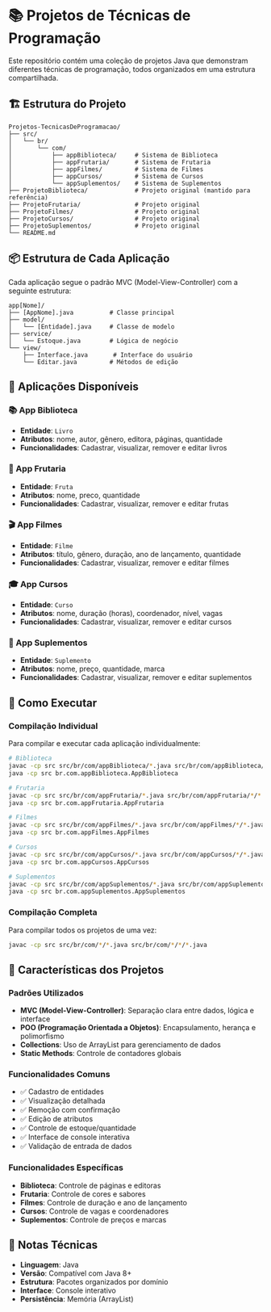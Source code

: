 # 📚 Projetos de Técnicas de Programação

Este repositório contém uma coleção de projetos Java que demonstram diferentes técnicas de programação, todos organizados em uma estrutura compartilhada.

## 🏗️ Estrutura do Projeto

```
Projetos-TecnicasDeProgramacao/
├── src/
│   └── br/
│       └── com/
│           ├── appBiblioteca/     # Sistema de Biblioteca
│           ├── appFrutaria/       # Sistema de Frutaria
│           ├── appFilmes/         # Sistema de Filmes
│           ├── appCursos/         # Sistema de Cursos
│           └── appSuplementos/    # Sistema de Suplementos
├── ProjetoBiblioteca/             # Projeto original (mantido para referência)
├── ProjetoFrutaria/               # Projeto original
├── ProjetoFilmes/                 # Projeto original
├── ProjetoCursos/                 # Projeto original
├── ProjetoSuplementos/            # Projeto original
└── README.md
```

## 📦 Estrutura de Cada Aplicação

Cada aplicação segue o padrão MVC (Model-View-Controller) com a seguinte estrutura:

```
app[Nome]/
├── [AppNome].java          # Classe principal
├── model/
│   └── [Entidade].java     # Classe de modelo
├── service/
│   └── Estoque.java        # Lógica de negócio
└── view/
    ├── Interface.java       # Interface do usuário
    └── Editar.java         # Métodos de edição
```

## 🎯 Aplicações Disponíveis

### 📚 App Biblioteca
- **Entidade**: `Livro`
- **Atributos**: nome, autor, gênero, editora, páginas, quantidade
- **Funcionalidades**: Cadastrar, visualizar, remover e editar livros

### 🍎 App Frutaria
- **Entidade**: `Fruta`
- **Atributos**: nome, preco, quantidade
- **Funcionalidades**: Cadastrar, visualizar, remover e editar frutas

### 🎬 App Filmes
- **Entidade**: `Filme`
- **Atributos**: título, gênero, duração, ano de lançamento, quantidade
- **Funcionalidades**: Cadastrar, visualizar, remover e editar filmes

### 🎓 App Cursos
- **Entidade**: `Curso`
- **Atributos**: nome, duração (horas), coordenador, nível, vagas
- **Funcionalidades**: Cadastrar, visualizar, remover e editar cursos

### 💊 App Suplementos
- **Entidade**: `Suplemento`
- **Atributos**: nome, preço, quantidade, marca
- **Funcionalidades**: Cadastrar, visualizar, remover e editar suplementos

## 🚀 Como Executar

### Compilação Individual
Para compilar e executar cada aplicação individualmente:

```bash
# Biblioteca
javac -cp src src/br/com/appBiblioteca/*.java src/br/com/appBiblioteca/*/*.java
java -cp src br.com.appBiblioteca.AppBiblioteca

# Frutaria
javac -cp src src/br/com/appFrutaria/*.java src/br/com/appFrutaria/*/*.java
java -cp src br.com.appFrutaria.AppFrutaria

# Filmes
javac -cp src src/br/com/appFilmes/*.java src/br/com/appFilmes/*/*.java
java -cp src br.com.appFilmes.AppFilmes

# Cursos
javac -cp src src/br/com/appCursos/*.java src/br/com/appCursos/*/*.java
java -cp src br.com.appCursos.AppCursos

# Suplementos
javac -cp src src/br/com/appSuplementos/*.java src/br/com/appSuplementos/*/*.java
java -cp src br.com.appSuplementos.AppSuplementos
```

### Compilação Completa
Para compilar todos os projetos de uma vez:

```bash
javac -cp src src/br/com/*/*.java src/br/com/*/*/*.java
```

## 🎨 Características dos Projetos

### Padrões Utilizados
- **MVC (Model-View-Controller)**: Separação clara entre dados, lógica e interface
- **POO (Programação Orientada a Objetos)**: Encapsulamento, herança e polimorfismo
- **Collections**: Uso de ArrayList para gerenciamento de dados
- **Static Methods**: Controle de contadores globais

### Funcionalidades Comuns
- ✅ Cadastro de entidades
- ✅ Visualização detalhada
- ✅ Remoção com confirmação
- ✅ Edição de atributos
- ✅ Controle de estoque/quantidade
- ✅ Interface de console interativa
- ✅ Validação de entrada de dados

### Funcionalidades Específicas
- **Biblioteca**: Controle de páginas e editoras
- **Frutaria**: Controle de cores e sabores
- **Filmes**: Controle de duração e ano de lançamento
- **Cursos**: Controle de vagas e coordenadores
- **Suplementos**: Controle de preços e marcas

## 📝 Notas Técnicas

- **Linguagem**: Java
- **Versão**: Compatível com Java 8+
- **Estrutura**: Pacotes organizados por domínio
- **Interface**: Console interativo
- **Persistência**: Memória (ArrayList)